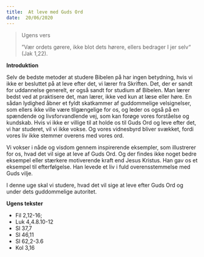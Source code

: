 ```yaml
---
title:  At leve med Guds Ord
date:  20/06/2020
---
```


> <p>Ugens vers</p>
> ”Vær ordets gørere, ikke blot dets hørere, ellers bedrager I jer selv“ (Jak 1,22).

**Introduktion**

Selv de bedste metoder at studere Bibelen på har ingen betydning, hvis vi ikke er besluttet på at leve efter det, vi lærer fra Skriften. Det, der er sandt for uddannelse generelt, er også sandt for studium af Bibelen. Man lærer bedst ved at praktisere det, man lærer, ikke ved kun at læse eller høre. En sådan lydighed åbner et fyldt skatkammer af guddommelige velsignelser, som ellers ikke ville være tilgængelige for os, og leder os også på en spændende og livsforvandlende vej, som kan forøge vores forståelse og kundskab. Hvis vi ikke er villige til at holde os til Guds Ord og leve efter det, vi har studeret, vil vi ikke vokse. Og vores vidnesbyrd bliver svækket, fordi vores liv ikke stemmer overens med vores ord.

Vi vokser i nåde og visdom gennem inspirerende eksempler, som illustrerer for os, hvad det vil sige at leve af Guds Ord. Og der findes ikke noget bedre eksempel eller stærkere motiverende kraft end Jesus Kristus. Han gav os et eksempel til efterfølgelse. Han levede et liv i fuld overensstemmelse med Guds vilje.

I denne uge skal vi studere, hvad det vil sige at leve efter Guds Ord og under dets guddommelige autoritet.

**Ugens tekster**

- Fil 2,12-16;
- Luk 4,4.8.10-12
- Sl 37,7
- Sl 46,11
- Sl 62,2-3.6
- Kol 3,16